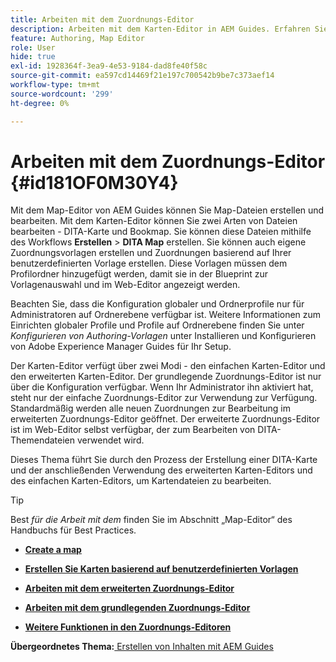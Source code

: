```yaml
---
title: Arbeiten mit dem Zuordnungs-Editor
description: Arbeiten mit dem Karten-Editor in AEM Guides. Erfahren Sie, wie Sie im Zuordnungs-Editor von AEM eine Zuordnungsdatei erstellen und bearbeiten.
feature: Authoring, Map Editor
role: User
hide: true
exl-id: 1928364f-3ea9-4e53-9184-dad8fe40f58c
source-git-commit: ea597cd14469f21e197c700542b9be7c373aef14
workflow-type: tm+mt
source-wordcount: '299'
ht-degree: 0%

---
```


# Arbeiten mit dem Zuordnungs-Editor {#id181OF0M30Y4}

Mit dem Map-Editor von AEM Guides können Sie Map-Dateien erstellen und bearbeiten. Mit dem Karten-Editor können Sie zwei Arten von Dateien bearbeiten - DITA-Karte und Bookmap. Sie können diese Dateien mithilfe des Workflows **Erstellen** \> **DITA Map** erstellen. Sie können auch eigene Zuordnungsvorlagen erstellen und Zuordnungen basierend auf Ihrer benutzerdefinierten Vorlage erstellen. Diese Vorlagen müssen dem Profilordner hinzugefügt werden, damit sie in der Blueprint zur Vorlagenauswahl und im Web-Editor angezeigt werden.

Beachten Sie, dass die Konfiguration globaler und Ordnerprofile nur für Administratoren auf Ordnerebene verfügbar ist. Weitere Informationen zum Einrichten globaler Profile und Profile auf Ordnerebene finden Sie unter *Konfigurieren von Authoring-Vorlagen* unter Installieren und Konfigurieren von Adobe Experience Manager Guides für Ihr Setup.

Der Karten-Editor verfügt über zwei Modi - den einfachen Karten-Editor und den erweiterten Karten-Editor. Der grundlegende Zuordnungs-Editor ist nur über die Konfiguration verfügbar. Wenn Ihr Administrator ihn aktiviert hat, steht nur der einfache Zuordnungs-Editor zur Verwendung zur Verfügung. Standardmäßig werden alle neuen Zuordnungen zur Bearbeitung im erweiterten Zuordnungs-Editor geöffnet. Der erweiterte Zuordnungs-Editor ist im Web-Editor selbst verfügbar, der zum Bearbeiten von DITA-Themendateien verwendet wird.

Dieses Thema führt Sie durch den Prozess der Erstellung einer DITA-Karte und der anschließenden Verwendung des erweiterten Karten-Editors und des einfachen Karten-Editors, um Kartendateien zu bearbeiten.

>[!TIP]
>
> Best *für die Arbeit mit dem* finden Sie im Abschnitt „Map-Editor“ des Handbuchs für Best Practices.

- **[Create a map](map-editor-create-map.md)**

- **[Erstellen Sie Karten basierend auf benutzerdefinierten Vorlagen](create-maps-customized-templates.md)**

- **[Arbeiten mit dem erweiterten Zuordnungs-Editor](map-editor-advanced-map-editor.md)**

- **[Arbeiten mit dem grundlegenden Zuordnungs-Editor](map-editor-basic-map-editor.md)**

- **[Weitere Funktionen in den Zuordnungs-Editoren](map-editor-other-features.md)**


**Übergeordnetes Thema:**&#x200B;[ Erstellen von Inhalten mit AEM Guides](authoring-content-xml-doc.md)
